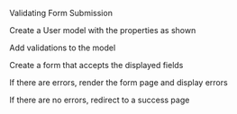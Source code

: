 Validating Form Submission

Create a User model with the properties as shown

 Add validations to the model

 Create a form that accepts the displayed fields

 If there are errors, render the form page and display errors

 If there are no errors, redirect to a success page